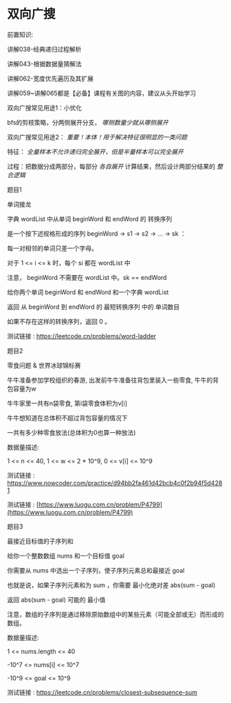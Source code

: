 # 双向广搜

前置知识:

讲解038-经典递归过程解析

讲解043-根据数据量猜解法

讲解062-宽度优先遍历及其扩展

讲解059~讲解065都是【必备】课程有关图的内容，建议从头开始学习

双向广搜常见用途1：小优化

bfs的剪枝策略，分两侧展开分支， _哪侧数量少就从哪侧展开_

双向广搜常见用途2： _重要！本体！用于解决特征很明显的一类问题_

特征： _全量样本不允许递归完全展开，但是半量样本可以完全展开_

过程：把数据分成两部分，每部分  _各自展开_  计算结果，然后设计两部分结果的  _整合逻辑_

题目1

单词接龙

字典 wordList 中从单词 beginWord 和 endWord 的 转换序列

是一个按下述规格形成的序列 beginWord -> s1 -> s2 -> ... -> sk ：

每一对相邻的单词只差一个字母。

对于 1 <= i <= k 时，每个 si 都在 wordList 中

注意， beginWord 不需要在 wordList 中。sk == endWord

给你两个单词 beginWord 和 endWord 和一个字典 wordList

返回 从 beginWord 到 endWord 的 最短转换序列 中的 单词数目

如果不存在这样的转换序列，返回 0 。

测试链接 : https://leetcode.cn/problems/word-ladder

题目2

零食问题 & 世界冰球锦标赛

牛牛准备参加学校组织的春游, 出发前牛牛准备往背包里装入一些零食, 牛牛的背包容量为w

牛牛家里一共有n袋零食, 第i袋零食体积为v[i]

牛牛想知道在总体积不超过背包容量的情况下

一共有多少种零食放法(总体积为0也算一种放法)

数据量描述:

1 <= n <= 40, 1 <= w <= 2 * 10^9, 0 <= v[i] <= 10^9

测试链接 : https://www.nowcoder.com/practice/d94bb2fa461d42bcb4c0f2b94f5d4281

测试链接 : [https://www.luogu.com.cn/problem/P4799](https://www.luogu.com.cn/problem/P4799)

题目3

最接近目标值的子序列和

给你一个整数数组 nums 和一个目标值 goal

你需要从 nums 中选出一个子序列，使子序列元素总和最接近 goal

也就是说，如果子序列元素和为 sum ，你需要 最小化绝对差 abs(sum - goal)

返回 abs(sum - goal) 可能的 最小值

注意，数组的子序列是通过移除原始数组中的某些元素（可能全部或无）而形成的数组。

数据量描述:

1 <= nums.length <= 40

-10^7 <= nums[i] <= 10^7

-10^9 <= goal <= 10^9

测试链接 : https://leetcode.cn/problems/closest-subsequence-sum

